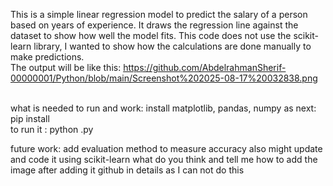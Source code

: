 This is a simple linear regression model to predict the salary of a person based on years of experience.
It draws the regression line against the dataset to show how well the model fits.
This code does not use the scikit-learn library, I wanted to show how the calculations are done manually to make predictions.
<br>
The output will be like this: https://github.com/AbdelrahmanSherif-00000001/Python/blob/main/Screenshot%202025-08-17%20032838.png

<br>
what is needed to run and work:
install matplotlib, pandas, numpy as next: 
  pip install <library name> <br>
to run it : 
  python <file name>.py <br>

future work: 
add evaluation method to measure accuracy 
also might update and code it using scikit-learn what do you think and tell me how to add the image after adding it github in details as I can not do this 
